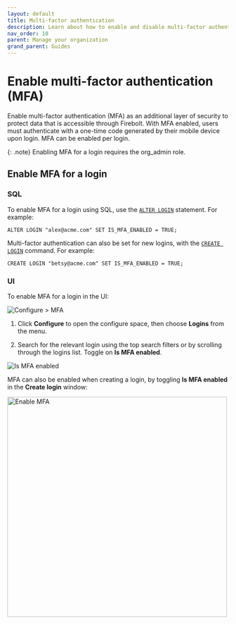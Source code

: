 ```yaml
---
layout: default
title: Multi-factor authentication
description: Learn about how to enable and disable multi-factor authentication in Firebolt. 
nav_order: 10
parent: Manage your organization
grand_parent: Guides
---
```


# Enable multi-factor authentication (MFA)

Enable multi-factor authentication (MFA) as an additional layer of security to protect data that is accessible through Firebolt. With MFA enabled, users must authenticate with a one-time code generated by their mobile device upon login. MFA can be enabled per login. 

{: .note}
Enabling MFA for a login requires the org_admin role.

## Enable MFA for a login

### SQL
 To enable MFA for a login using SQL, use the [`ALTER LOGIN`](../../sql_reference/commands/access-control/alter-login.md) statement. For example:

```ALTER LOGIN "alex@acme.com" SET IS_MFA_ENABLED = TRUE;```

Multi-factor authentication can also be set for new logins, with the [`CREATE LOGIN`](../../sql_reference/commands/access-control/create-login.md) command. For example: 

```CREATE LOGIN "betsy@acme.com" SET IS_MFA_ENABLED = TRUE;```

### UI 
To enable MFA for a login in the UI:

![Configure > MFA](../../assets/images/mfamanagement.png)

1. Click **Configure** to open the configure space, then choose **Logins** from the menu.

2. Search for the relevant login using the top search filters or by scrolling through the logins list. Toggle on **Is MFA enabled**.

![Is MFA enabled](../../assets/images/mfaenabled.png)

MFA can also be enabled when creating a login, by toggling **Is MFA enabled** in the **Create login** window: 

<img src="../../assets/images/mfaloginenabled.png" alt="Enable MFA" width="500"/>